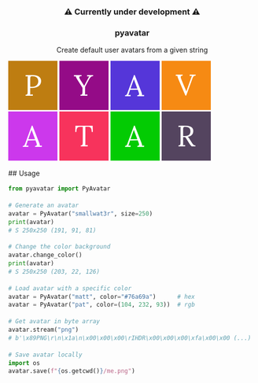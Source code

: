 <h3 align="center">⚠️ Currently under development ⚠️</h3>

<h3 align="center">pyavatar</h3>
<p align="center">Create default user avatars from a given string</p>

![](images/1.png "")
![](images/2.png "")
![](images/3.png "")
![](images/4.png "")
![](images/5.png "")
![](images/6.png "")
![](images/7.png "")
![](images/8.png "")  

## Usage  

```python
from pyavatar import PyAvatar

# Generate an avatar
avatar = PyAvatar("smallwat3r", size=250)
print(avatar)
# S 250x250 (191, 91, 81)

# Change the color background
avatar.change_color()
print(avatar)
# S 250x250 (203, 22, 126)

# Load avatar with a specific color
avatar = PyAvatar("matt", color="#76a69a")      # hex
avatar = PyAvatar("pat", color=(104, 232, 93))  # rgb

# Get avatar in byte array
avatar.stream("png")
# b'\x89PNG\r\n\x1a\n\x00\x00\x00\rIHDR\x00\x00\x00\xfa\x00\x00 (...)

# Save avatar locally
import os
avatar.save(f"{os.getcwd()}/me.png")
```
